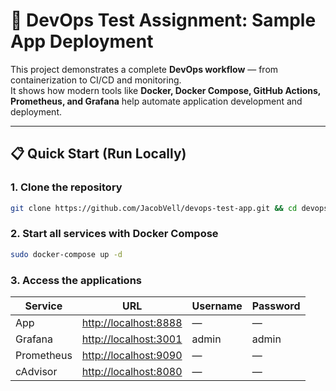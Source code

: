 # 🚀 DevOps Test Assignment: Sample App Deployment

This project demonstrates a complete **DevOps workflow** — from containerization to CI/CD and monitoring.  
It shows how modern tools like **Docker, Docker Compose, GitHub Actions, Prometheus, and Grafana** help automate application development and deployment.

---

## 📋 Quick Start (Run Locally)

### 1. Clone the repository
```bash
git clone https://github.com/JacobVell/devops-test-app.git && cd devops-test-app
```
### 2. Start all services with Docker Compose
```bash
sudo docker-compose up -d
```
### 3. Access the applications

| Service    | URL                         | Username | Password |
|------------|-----------------------------|----------|----------|
| App           | [http://localhost:8888](http://localhost:8888) | —        | —        |
| Grafana    | [http://localhost:3001](http://localhost:3001) | admin    | admin    |
| Prometheus | [http://localhost:9090](http://localhost:9090) | —        | —        |
| cAdvisor   | [http://localhost:8080](http://localhost:8080) | —        | —        |
